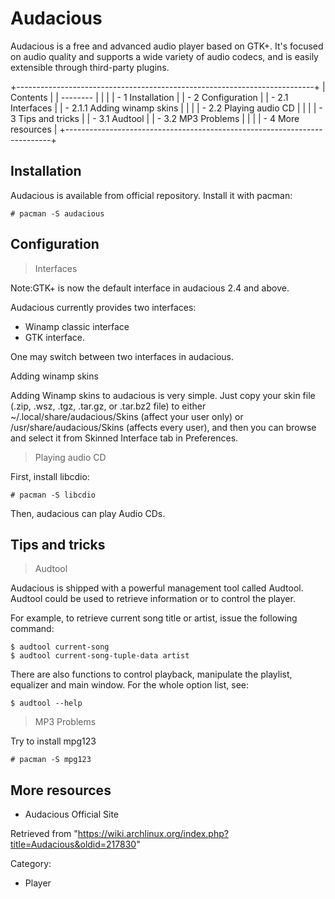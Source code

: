 Audacious
=========

Audacious is a free and advanced audio player based on GTK+. It's
focused on audio quality and supports a wide variety of audio codecs,
and is easily extensible through third-party plugins.

+--------------------------------------------------------------------------+
| Contents                                                                 |
| --------                                                                 |
|                                                                          |
| -   1 Installation                                                       |
| -   2 Configuration                                                      |
|     -   2.1 Interfaces                                                   |
|         -   2.1.1 Adding winamp skins                                    |
|                                                                          |
|     -   2.2 Playing audio CD                                             |
|                                                                          |
| -   3 Tips and tricks                                                    |
|     -   3.1 Audtool                                                      |
|     -   3.2 MP3 Problems                                                 |
|                                                                          |
| -   4 More resources                                                     |
+--------------------------------------------------------------------------+

Installation
------------

Audacious is available from official repository. Install it with pacman:

    # pacman -S audacious

Configuration
-------------

> Interfaces

Note:GTK+ is now the default interface in audacious 2.4 and above.

Audacious currently provides two interfaces:

-   Winamp classic interface
-   GTK interface.

One may switch between two interfaces in audacious.

Adding winamp skins

Adding Winamp skins to audacious is very simple. Just copy your skin
file (.zip, .wsz, .tgz, .tar.gz, or .tar.bz2 file) to either
~/.local/share/audacious/Skins (affect your user only) or
/usr/share/audacious/Skins (affects every user), and then you can browse
and select it from Skinned Interface tab in Preferences.

> Playing audio CD

First, install libcdio:

    # pacman -S libcdio

Then, audacious can play Audio CDs.

Tips and tricks
---------------

> Audtool

Audacious is shipped with a powerful management tool called Audtool.
Audtool could be used to retrieve information or to control the player.

For example, to retrieve current song title or artist, issue the
following command:

    $ audtool current-song
    $ audtool current-song-tuple-data artist

There are also functions to control playback, manipulate the playlist,
equalizer and main window. For the whole option list, see:

    $ audtool --help

> MP3 Problems

Try to install mpg123

    # pacman -S mpg123

More resources
--------------

-   Audacious Official Site

Retrieved from
"https://wiki.archlinux.org/index.php?title=Audacious&oldid=217830"

Category:

-   Player

